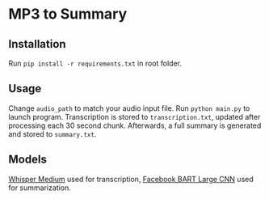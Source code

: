 # MP3 to Summary

## Installation

Run `pip install -r requirements.txt` in root folder.

## Usage

Change `audio_path` to match your audio input file. Run `python main.py` to launch program. Transcription is stored to `transcription.txt`, updated after processing each 30 second chunk. Afterwards, a full summary is generated and stored to `summary.txt`. 

## Models

[Whisper Medium](https://huggingface.co/openai/whisper-medium) used for transcription, [Facebook BART Large CNN](https://huggingface.co/facebook/bart-large-cnn) used for summarization. 
